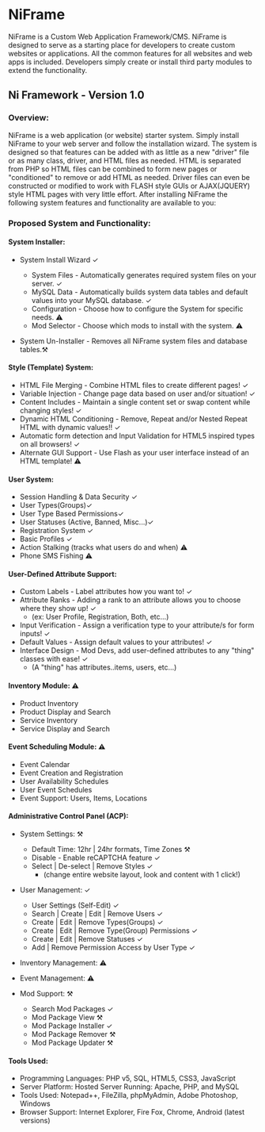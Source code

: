 # NiFrame
NiFrame is a Custom Web Application Framework/CMS. NiFrame is designed to serve as a starting place
for developers to create custom websites or applications. All the common features for all websites
and web apps is included. Developers simply create or install third party modules to extend the 
functionality.


## Ni Framework - Version 1.0


### Overview:

NiFrame is a web application (or website) starter system. 
Simply install NiFrame to your web server and follow the installation wizard. The system is designed so 
that features can be added with as little as a new "driver" file or as many class, driver, and HTML 
files as needed. HTML is separated from PHP so HTML files can be combined to form new pages or 
"conditioned" to remove or add HTML as needed. Driver files can even be constructed or modified 
to work with FLASH style GUIs or AJAX(JQUERY) style HTML pages with very little effort. After installing 
NiFrame the following system features and functionality are available to you: 


### Proposed System and Functionality:
 
#### System Installer:
  * System Install Wizard ✓ 
    + System Files - Automatically generates required system files on your server. ✓
    + MySQL Data - Automatically builds system data tables and default values into your MySQL database. ✓
    + Configuration - Choose how to configure the System for specific needs. ⚠
    + Mod Selector - Choose which mods to install with the system. ⚠

  * System Un-Installer - Removes all NiFrame system files and database tables.⚒


#### Style (Template) System:
  * HTML File Merging - Combine HTML files to create different pages! ✓
  * Variable Injection - Change page data based on user and/or situation! ✓
  * Content Includes - Maintain a single content set or swap content while changing styles! ✓
  * Dynamic HTML Conditioning - Remove, Repeat and/or Nested Repeat HTML with dynamic values!! ✓
  * Automatic form detection and Input Validation for HTML5 inspired types on all browsers! ✓
  * Alternate GUI Support - Use Flash as your user interface instead of an HTML template! ⚠


#### User System: 
  * Session Handling & Data Security ✓
  * User Types(Groups)✓ 
  * User Type Based Permissions✓ 
  * User Statuses (Active, Banned, Misc...)✓ 
  * Registration System ✓
  * Basic Profiles ✓
  * Action Stalking (tracks what users do and when) ⚠
  * Phone SMS Fishing ⚠


#### User-Defined Attribute Support:
  * Custom Labels - Label attributes how you want to! ✓
  * Attribute Ranks - Adding a rank to an attribute allows you to choose where they show up! ✓
    + (ex: User Profile, Registration, Both, etc...)
  * Input Verification - Assign a verification type to your attribute/s for form inputs! ✓
  * Default Values - Assign default values to your attributes! ✓
  * Interface Design - Mod Devs, add user-defined attributes to any "thing" classes with ease! ✓
    + (A "thing" has attributes..items, users, etc...) 


#### Inventory Module: ⚠
  * Product Inventory
  * Product Display and Search
  * Service Inventory
  * Service Display and Search


#### Event Scheduling Module: ⚠
  * Event Calendar
  * Event Creation and Registration
  * User Availability Schedules
  * User Event Schedules
  * Event Support: Users, Items, Locations


#### Administrative Control Panel (ACP):
  * System Settings: ⚒ 
    + Default Time: 12hr | 24hr formats, Time Zones ⚒
    + Disable - Enable reCAPTCHA feature ✓
    + Select | De-select | Remove Styles ✓
      - (change entire website layout, look and content with 1 click!) 

  * User Management: ✓ 
    + User Settings (Self-Edit) ✓
    + Search | Create | Edit | Remove Users ✓
    + Create | Edit | Remove Types(Groups) ✓
    + Create | Edit | Remove Type(Group) Permissions ✓
    + Create | Edit | Remove Statuses ✓
    + Add | Remove Permission Access by User Type ✓

  * Inventory Management: ⚠
  * Event Management: ⚠
  
  * Mod Support: ⚒ 
    + Search Mod Packages ✓
    + Mod Package View ⚒
    + Mod Package Installer ✓
    + Mod Package Remover ⚒ 
    + Mod Package Updater ⚒

#### Tools Used:
* Programming Languages: PHP v5, SQL, HTML5, CSS3, JavaScript
* Server Platform: Hosted Server Running: Apache, PHP, and MySQL
* Tools Used: Notepad++, FileZilla, phpMyAdmin, Adobe Photoshop, Windows
* Browser Support: Internet Explorer, Fire Fox, Chrome, Android (latest versions)

